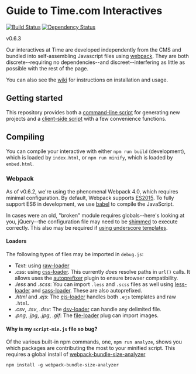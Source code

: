 Guide to Time.com Interactives
====

[![Build Status](https://travis-ci.org/TimeMagazine/time-interactive.png)](https://travis-ci.org/TimeMagazine/time-interactive) 
[![Dependency Status](https://david-dm.org/TimeMagazine/time-interactive.svg)](https://david-dm.org/TimeMagazine/time-interactive)

v0.6.3

Our interactives at Time are developed independently from the CMS and bundled into self-assembling Javascript files using [webpack](https://webpack.github.io/). They are both discrete--requiring no dependencies--and discreet--interfering as little as possible with the rest of the page. 

You can also see the [wiki](https://github.com/TimeMagazine/time-interactive/wiki) for instructions on installation and usage. 

## Getting started

This repository provides both a [command-line script](https://github.com/TimeMagazine/time-interactive/blob/master/bin/generate.js) for generating new projects and a [client-side script](https://github.com/TimeMagazine/time-interactive/blob/master/index.js) with a few convenience functions.

## Compiling

You can compile your interactive with either `npm run build` (development), which is loaded by `index.html`, or `npm run minify`, which is loaded by `embed.html`.

### Webpack

As of v0.6.2, we're using the phenomenal Webpack 4.0, which requires minimal configuration. By default, Webpack supports [ES2015](https://kangax.github.io/compat-table/es5/). To fully support ES6 in development, we use [babel](https://babeljs.io/) to compile the JavaScript.

In cases were an old, "broken" module requires globals--here's looking at you, jQuery--the configuration file may need to be [shimmed](https://webpack.js.org/guides/shimming/) to execute correctly. This also may be required if [using underscore templates](https://github.com/difelice/ejs-loader#usage).

#### Loaders

The following types of files may be imported in `debug.js`:

+ *Text*: using [raw-loader](https://github.com/webpack-contrib/raw-loader)
+ *.css*: using [css-loader](https://webpack.js.org/loaders/css-loader). This currently _does_ resolve paths in `url()` calls. It allows uses the [autoprefixer](https://github.com/postcss/autoprefixer#webpack) plugin to ensure browser compatibility.
+ *.less* and *.scss*: You can import `.less` and `.scss` files as well using [less-loader](https://webpack.js.org/loaders/less-loader) and [sass-loader](https://webpack.js.org/loaders/sass-loader). These are also autoprefixed.
+ *.html* and *.ejs*: The [ejs-loader](https://github.com/difelice/ejs-loader) handles both `.ejs` templates and raw `.html`.
+ *.csv*, *.tsv*, *.dsv*: The [dsv-loader](https://github.com/wbkd/dsv-loader) can handle any delimited file.
+ *.png*, *.jpg*, *.jpg*, *.gif*: The [file-loader](https://webpack.js.org/loaders/file-loader) plug can import images.

#### Why is my `script-min.js` file so bug?

Of the various built-in npm commands, one, `npm run analyze`, shows you which packages are contributing the most to your minified script. This requires a global install of [webpack-bundle-size-analyzer](https://github.com/robertknight/webpack-bundle-size-analyzer)

	npm install -g webpack-bundle-size-analyzer